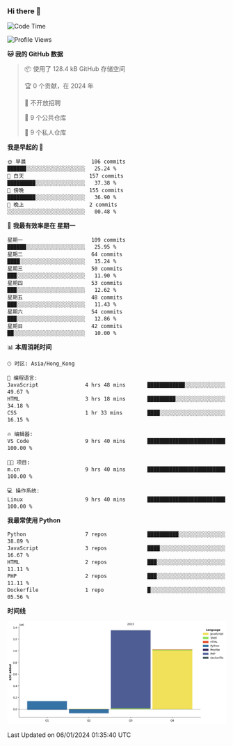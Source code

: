 ### Hi there 👋

<!--
**Mrzqd/Mrzqd** is a ✨ _special_ ✨ repository because its `README.md` (this file) appears on your GitHub profile.

Here are some ideas to get you started:

- 🔭 I’m currently working on ...
- 🌱 I’m currently learning ...
- 👯 I’m looking to collaborate on ...
- 🤔 I’m looking for help with ...
- 💬 Ask me about ...
- 📫 How to reach me: ...
- 😄 Pronouns: ...
- ⚡ Fun fact: ...
-->
<!--START_SECTION:waka-->
![Code Time](http://img.shields.io/badge/Code%20Time-149%20hrs%2044%20mins-blue)

![Profile Views](http://img.shields.io/badge/%E4%B8%AA%E4%BA%BA%E8%B5%84%E6%96%99%E8%A7%82%E7%9C%8B%E6%AC%A1%E6%95%B0-0-blue)

**🐱 我的 GitHub 数据** 

> 📦  使用了 128.4 kB GitHub 存储空间 
 > 
> 🏆 0 个贡献，在 2024 年
 > 
> 🚫 不开放招聘
 > 
> 📜 9 个公共仓库 
 > 
> 🔑 9 个私人仓库 
 > 
**我是早起的 🐤** 

```text
🌞 早晨                     106 commits         ██████░░░░░░░░░░░░░░░░░░░   25.24 % 
🌆 白天                     157 commits         █████████░░░░░░░░░░░░░░░░   37.38 % 
🌃 傍晚                     155 commits         █████████░░░░░░░░░░░░░░░░   36.90 % 
🌙 晚上                     2 commits           ░░░░░░░░░░░░░░░░░░░░░░░░░   00.48 % 
```
📅 **我最有效率是在 星期一** 

```text
星期一                      109 commits         ██████░░░░░░░░░░░░░░░░░░░   25.95 % 
星期二                      64 commits          ████░░░░░░░░░░░░░░░░░░░░░   15.24 % 
星期三                      50 commits          ███░░░░░░░░░░░░░░░░░░░░░░   11.90 % 
星期四                      53 commits          ███░░░░░░░░░░░░░░░░░░░░░░   12.62 % 
星期五                      48 commits          ███░░░░░░░░░░░░░░░░░░░░░░   11.43 % 
星期六                      54 commits          ███░░░░░░░░░░░░░░░░░░░░░░   12.86 % 
星期日                      42 commits          ██░░░░░░░░░░░░░░░░░░░░░░░   10.00 % 
```


📊 **本周消耗时间** 

```text
🕑︎ 时区: Asia/Hong_Kong

💬 编程语言: 
JavaScript               4 hrs 48 mins       ████████████░░░░░░░░░░░░░   49.67 % 
HTML                     3 hrs 18 mins       █████████░░░░░░░░░░░░░░░░   34.18 % 
CSS                      1 hr 33 mins        ████░░░░░░░░░░░░░░░░░░░░░   16.15 % 

🔥 编辑器: 
VS Code                  9 hrs 40 mins       █████████████████████████   100.00 % 

🐱‍💻 项目: 
m.cn                     9 hrs 40 mins       █████████████████████████   100.00 % 

💻 操作系统: 
Linux                    9 hrs 40 mins       █████████████████████████   100.00 % 
```

**我最常使用 Python** 

```text
Python                   7 repos             ██████████░░░░░░░░░░░░░░░   38.89 % 
JavaScript               3 repos             ████░░░░░░░░░░░░░░░░░░░░░   16.67 % 
HTML                     2 repos             ███░░░░░░░░░░░░░░░░░░░░░░   11.11 % 
PHP                      2 repos             ███░░░░░░░░░░░░░░░░░░░░░░   11.11 % 
Dockerfile               1 repo              █░░░░░░░░░░░░░░░░░░░░░░░░   05.56 % 
```



**时间线**

![Lines of Code chart](https://raw.githubusercontent.com/Mrzqd/Mrzqd/main/assets/bar_graph.png)


 Last Updated on 06/01/2024 01:35:40 UTC
<!--END_SECTION:waka-->
